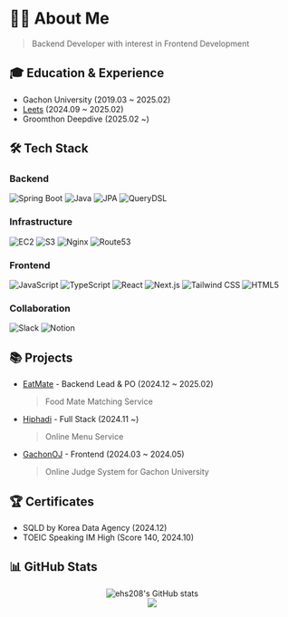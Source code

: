 # 👨‍💻 About Me
> Backend Developer with interest in Frontend Development

## 🎓 Education & Experience
- Gachon University (2019.03 ~ 2025.02)
- [Leets](https://www.leets.land/) (2024.09 ~ 2025.02)
- Groomthon Deepdive (2025.02 ~)

## 🛠 Tech Stack
### Backend
![Spring Boot](https://img.shields.io/badge/Spring%20Boot-6DB33F?style=flat&logo=springboot&logoColor=white)
![Java](https://img.shields.io/badge/Java-007396?style=flat&logo=java&logoColor=white)
![JPA](https://img.shields.io/badge/JPA-59666C?style=flat&logo=hibernate&logoColor=white)
![QueryDSL](https://img.shields.io/badge/QueryDSL-4479A1?style=flat&logo=query&logoColor=white)

### Infrastructure
![EC2](https://img.shields.io/badge/EC2-FF9900?style=flat&logo=amazonec2&logoColor=white)
![S3](https://img.shields.io/badge/S3-569A31?style=flat&logo=amazons3&logoColor=white)
![Nginx](https://img.shields.io/badge/Nginx-009639?style=flat&logo=nginx&logoColor=white)
![Route53](https://img.shields.io/badge/Route53-FF9900?style=flat&logo=amazonroute53&logoColor=white)

### Frontend
![JavaScript](https://img.shields.io/badge/JavaScript-F7DF1E?style=flat&logo=javascript&logoColor=black)
![TypeScript](https://img.shields.io/badge/TypeScript-3178C6?style=flat&logo=typescript&logoColor=white)
![React](https://img.shields.io/badge/React-61DAFB?style=flat&logo=react&logoColor=black)
![Next.js](https://img.shields.io/badge/Next.js-000000?style=flat&logo=next.js&logoColor=white)
![Tailwind CSS](https://img.shields.io/badge/Tailwind-06B6D4?style=flat&logo=tailwindcss&logoColor=white)
![HTML5](https://img.shields.io/badge/HTML5-E34F26?style=flat&logo=html5&logoColor=white)


### Collaboration
![Slack](https://img.shields.io/badge/Slack-4A154B?style=flat&logo=slack&logoColor=white)
![Notion](https://img.shields.io/badge/Notion-000000?style=flat&logo=notion&logoColor=white)

## 📚 Projects
- [EatMate](https://github.com/ehs208/EatMate-BE) - Backend Lead & PO (2024.12 ~ 2025.02)
  > Food Mate Matching Service
- [Hiphadi](https://github.com/ehs208/hiphadi-BE) - Full Stack (2024.11 ~)
  > Online Menu Service
- [GachonOJ](https://github.com/ehs208/GachonOJ-Frontend) - Frontend (2024.03 ~ 2024.05)
  > Online Judge System for Gachon University

## 🏆 Certificates
- SQLD by Korea Data Agency (2024.12)
- TOEIC Speaking IM High (Score 140, 2024.10)

## 📊 GitHub Stats
<div align="center">
  <img src="https://github-readme-stats.vercel.app/api?username=ehs208&count_private=true&theme=synthwave&show_icons=true" alt="ehs208's GitHub stats" />
  <br/>
  <a href="https://hits.seeyoufarm.com">
    <img src="https://hits.seeyoufarm.com/api/count/incr/badge.svg?url=https%3A%2F%2Fgithub.com%2Fehs208&count_bg=%2321336E&title_bg=%23555555&icon=buzzfeed.svg&icon_color=%23FFFFFF&title=github&edge_flat=false"/>
  </a>
</div>
